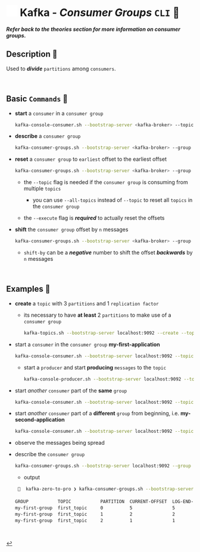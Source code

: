 # <img src="../../assets/img/kafka.png" width="30px"> **Kafka** - ***Consumer Groups*** `CLI` 👥

***Refer back to the theories section for more information on consumer groups.***

## **Description** 👀

Used to ***divide*** `partitions` among `consumers`.

<br />

## **Basic** `Commands` 📝

* **start** a `consumer` in a `consumer group`

    ```bash
    kafka-console-consumer.sh --bootstrap-server <kafka-broker> --topic <topic-name> --group <group-name>
    ```

* **describe** a `consumer group`

    ```bash
    kafka-consumer-groups.sh --bootstrap-server <kafka-broker> --group <group-name> --describe
    ```

* **reset** a `consumer group` to `earliest` offset to the earliest offset

    ```bash
    kafka-consumer-groups.sh --bootstrap-server <kafka-broker> --group <group-name> --reset-offsets --to-earliest --execute --topic <topic-name>
    ```

  * the `--topic` flag is needed if the `consumer group` is consuming from multiple `topics`  
    * you can use `--all-topics` instead of `--topic` to reset all `topics` in the `consumer group`

  * the `--execute` flag is ***required*** to actually reset the offsets


* **shift** the `consumer group` offset by `n` messages

    ```bash
    kafka-consumer-groups.sh --bootstrap-server <kafka-broker> --group <group-name> --reset-offsets --shift-by <number-of-messages> --execute --topic <topic-name>
    ```

    * `shift-by` can be a ***negative*** number to shift the offset ***backwards*** by `n` messages

<br />

## **Examples** 🧩

* **create** a `topic` with 3 `partitions` and 1 `replication factor`
  * its necessary to have **at least** 2 `partitions` to make use of a `consumer group`

    ```bash
    kafka-topics.sh --bootstrap-server localhost:9092 --create --topic first_topic --partitions 3 --replication-factor 1
    ```

* start a `consumer` in the `consumer group` **my-first-application**

    ```bash
    kafka-console-consumer.sh --bootstrap-server localhost:9092 --topic first_topic --group my-first-application
    ```

  * start a `producer` and start **producing** `messages` to the `topic`

    ```bash
    kafka-console-producer.sh --bootstrap-server localhost:9092 --topic first_topic
    ```

* start *another* `consumer` part of the **same** `group`

    ```bash
    kafka-console-consumer.sh --bootstrap-server localhost:9092 --topic first_topic --group my-first-application
    ```

* start *another* `consumer` part of a **different** `group` from beginning, i.e. **my-second-application**

    ```bash
    kafka-console-consumer.sh --bootstrap-server localhost:9092 --topic first_topic --group my-second-application --from-beginning
    ```

* observe the messages being spread

* describe the `consumer group`

    ```bash
    kafka-consumer-groups.sh --bootstrap-server localhost:9092 --group my-first-application --describe
    ```

  * output

  ```bash
   🚀  kafka-zero-to-pro ❯ kafka-consumer-groups.sh --bootstrap-server localhost:9092  --describe --group my-first-group

  GROUP           TOPIC           PARTITION  CURRENT-OFFSET  LOG-END-OFFSET  LAG             CONSUMER-ID                                           HOST            CLIENT-ID
  my-first-group  first_topic     0          5               5               0               console-consumer-5d028f33-0549-4826-a719-70b6188d5f52 /127.0.0.1      console-consumer
  my-first-group  first_topic     1          2               2               0               console-consumer-5d028f33-0549-4826-a719-70b6188d5f52 /127.0.0.1      console-consumer
  my-first-group  first_topic     2          1               1               0               console-consumer-c5ff906d-9abc-40d2-83d1-134ead27a552 /127.0.0.1      console-consumer
  ```

<br />

[↩️](../README.md)
